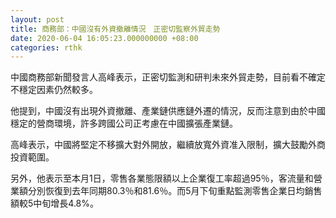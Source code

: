 ```yaml
---
layout: post
title: 商務部：中國沒有外資撤離情況　正密切監察外貿走勢
date: 2020-06-04 16:05:23.000000000 +08:00
categories: rthk
---
```


中國商務部新聞發言人高峰表示，正密切監測和研判未來外貿走勢，目前看不確定不穩定因素仍然較多。

他提到，中國沒有出現外資撤離、產業鏈供應鏈外遷的情況，反而注意到由於中國穩定的營商環境，許多跨國公司正考慮在中國擴張產業鏈。

高峰表示，中國將堅定不移擴大對外開放，繼續放寬外資准入限制，擴大鼓勵外商投資範圍。

另外，他表示至本月1日，零售各業態限額以上企業復工率超過95％，客流量和營業額分別恢復到去年同期80.3％和81.6％。而5月下旬重點監測零售企業日均銷售額較5中旬增長4.8%。
